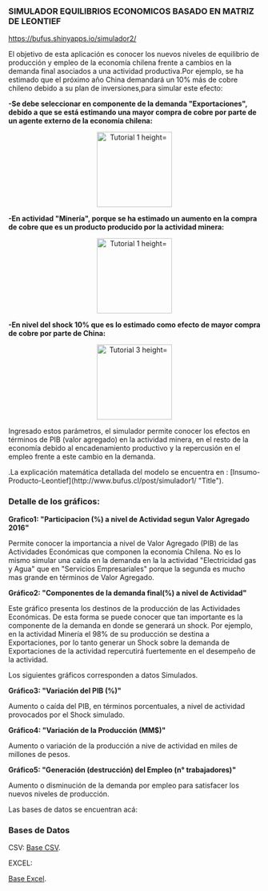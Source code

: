 


### SIMULADOR EQUILIBRIOS ECONOMICOS BASADO EN MATRIZ DE LEONTIEF

https://bufus.shinyapps.io/simulador2/

<p>
El objetivo de esta aplicación es conocer los nuevos niveles de equilibrio de producción y empleo de la economía chilena frente a cambios en la demanda final asociados a una actividad productiva.Por ejemplo, se ha estimado que el próximo año China demandará un 10% más de cobre chileno debido a su plan de inversiones,para simular este efecto:

<p>
<b>-Se debe seleccionar en componente de la demanda "Exportaciones", debido a que se está estimando una mayor compra de cobre por parte de un agente externo de la economía chilena:</b>
</p>

<center>
<img src="http://bufus.cl/tut1.PNG" alt="Tutorial 1 height="300" width="150" ">
</center>



<p><b>-En actividad "Minería", porque se ha estimado un aumento en la compra de cobre que es un producto producido por la actividad minera:</b> <p>


<center>
<img src="http://bufus.cl/tut2.PNG" alt="Tutorial 1 height="300" width="150" ">
</center>


<p><b>
-En nivel del shock 10% que es lo estimado como efecto de mayor compra de cobre por parte de China: 
</b></p>

<center>
<img src="http://bufus.cl/tut3.PNG" alt="Tutorial 3 height="150" width="150" ">
</center>


Ingresado estos parámetros, el simulador permite conocer los efectos en términos de PIB (valor agregado) en la actividad minera, en el resto de la economía debido al encadenamiento productivo y la repercusión en el empleo frente a este cambio en la demanda.

</p>
.La explicación matemática detallada del modelo se encuentra en :
[Insumo-Producto-Leontief](http://www.bufus.cl/post/simulador1/ "Title").

<h3>Detalle de los gráficos:</h3>

<b>Grafico1: "Participacion (%) a nivel de Actividad segun Valor Agregado 2016" </b>


Permite conocer la importancia a nivel de Valor Agregado (PIB) de las Actividades Económicas que
componen la economía Chilena. No es lo mismo simular una caída en la demanda en la la actividad "Electricidad gas y Agua" que en "Servicios Empresariales" porque la segunda es mucho mas grande
en términos de Valor Agregado.

<b>Gráfico2: "Componentes de la demanda final(%) a nivel de Actividad"</b>


Este gráfico presenta los destinos de la producción de las Actividades Económicas. De esta forma 
se puede conocer que tan importante es la componente de la demanda en donde se generará un shock.
Por ejemplo, en la actividad Minería el 98% de su producción se destina a Exportaciones, por lo tanto 
generar un Shock sobre la demanda de Exportaciones de la actividad repercutirá fuertemente en el 
desempeño de la actividad.

Los siguientes gráficos corresponden a datos Simulados.

<b>Gráfico3: "Variación del PIB (%)"</b>

Aumento o caída del PIB, en términos porcentuales,  a nivel de actividad provocados por el Shock simulado.

<b>Gráfico4: "Variación de la Producción (MM$)"</b>

Aumento o variación de la producción a nive de actividad en miles de millones de pesos.

<b>Gráfico5: "Generación (destrucción) del Empleo (n° trabajadores)"</b>

Aumento o disminución de la demanda por empleo para satisfacer los nuevos niveles de producción.



<p>
Las bases de datos se encuentran acá:
</p>


<h3>Bases de Datos</h3>

CSV:
[Base CSV](http://www.bufus.cl/leontief/bd_final.csv "Title").

EXCEL:

[Base Excel](http://www.bufus.cl/leontief/bd_final.xlsx "Title").



